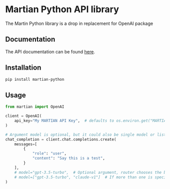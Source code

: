 # Martian Python API library

The Martin Python library is a drop in replacement for OpenAI package

## Documentation

The API documentation can be found [here](https://docs.withmartian.com/martian-api/).

## Installation

```sh
pip install martian-python
```

## Usage

```python
from martian import OpenAI

client = OpenAI(
    api_key="My MARTIAN API Key",  # defaults to os.environ.get("MARTIAN_API_KEY")
)

# Argument model is optional, but it could also be single model or list of models
chat_completion = client.chat.completions.create(
    messages=[
        {
            "role": "user",
            "content": "Say this is a test",
        }
    ],
    # model="gpt-3.5-turbo",  # Optional argument, router chooses the best model for you
    # model=["gpt-3.5-turbo", "claude-v1"]  # If more than one is specified, the router chooses the best among them
)
```
